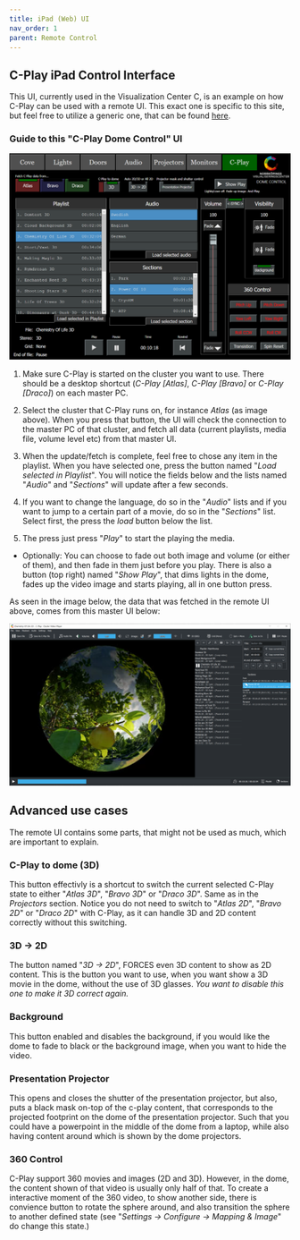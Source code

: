 ```yaml
---
title: iPad (Web) UI
nav_order: 1
parent: Remote Control
---
```


## C-Play iPad Control Interface

This UI, currently used in the Visualization Center C, is an example on how C-Play can be used with a remote UI. This exact one is specific to this site, but feel free to utilize a generic one, that can be found [here](https://github.com/c-toolbox/C-Play/tree/master/help/http_server).


### Guide to this "C-Play Dome Control" UI

![Web UI](../../assets/ui/C-Play-Dome-UI-Web.png) 

1. Make sure C-Play is started on the cluster you want to use. There should be a desktop shortcut (*C-Play [Atlas]*, *C-Play [Bravo]* or *C-Play [Draco]*) on each master PC.

1. Select the cluster that C-Play runs on, for instance *Atlas* (as image above). When you press that button, the UI will check the connection to the master PC of that cluster, and fetch all data (current playlists, media file, volume level etc) from that master UI.

1. When the update/fetch is complete, feel free to chose any item in the playlist. When you have selected one, press the button named "*Load selected in Playlist*". You will notice the fields below and the lists named "*Audio*" and "*Sections*" will update after a few seconds.

1. If you want to change the language, do so in the "*Audio*" lists and if you want to jump to a certain part of a movie, do so in the "*Sections*" list. Select first, the press the *load* button below the list.

1. The press just press "*Play*" to start the playing the media.

* Optionally: You can choose to fade out both image and volume (or either of them), and then fade in them just before you play. There is also a button (top right) named "*Show Play*", that dims lights in the dome, fades up the video image and starts playing, all in one button press.

As seen in the image below, the data that was fetched in the remote UI above, comes from this master UI below:

![Master UI](../../assets/ui/C-Play-Dome-UI-Master.png) 


## Advanced use cases

The remote UI contains some parts, that might not be used as much, which are important to explain.

### C-Play to dome (3D)

This button effectivly is a shortcut to switch the current selected C-Play state to either "*Atlas 3D*", "*Bravo 3D*" or "*Draco 3D*". Same as in the *Projectors* section. Notice you do not need to switch to "*Atlas 2D*", "*Bravo 2D*" or "*Draco 2D*" with C-Play, as it can handle 3D and 2D content correctly without this switching.

### 3D -> 2D

The button named "*3D -> 2D*", FORCES even 3D content to show as 2D content. This is the button you want to use, when you want show a 3D movie in the dome, without the use of 3D glasses. *You want to disable this one to make it 3D correct again.*

### Background

This button enabled and disables the background, if you would like the dome to fade to black or the background image, when you want to hide the video.

### Presentation Projector

This opens and closes the shutter of the presentation projector, but also, puts a black mask on-top of the c-play content, that corresponds to the projected footprint on the dome of the presentation projector. Such that you could have a powerpoint in the middle of the dome from a laptop, while also having content around which is shown by the dome projectors.

### 360 Control

C-Play support 360 movies and images (2D and 3D). However, in the dome, the content shown of that video is usually only half of that. To create a interactive moment of the 360 video, to show another side, there is convience button to rotate the sphere around, and also transition the sphere to another defined state (see "*Settings -> Configure -> Mapping & Image*" do change this state.)




